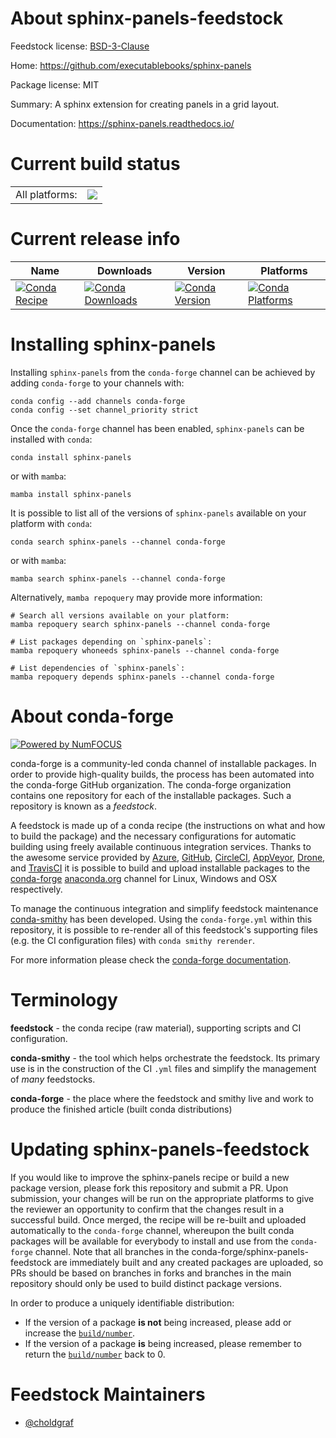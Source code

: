 About sphinx-panels-feedstock
=============================

Feedstock license: [BSD-3-Clause](https://github.com/conda-forge/sphinx-panels-feedstock/blob/main/LICENSE.txt)

Home: https://github.com/executablebooks/sphinx-panels

Package license: MIT

Summary: A sphinx extension for creating panels in a grid layout.

Documentation: https://sphinx-panels.readthedocs.io/

Current build status
====================


<table><tr><td>All platforms:</td>
    <td>
      <a href="https://dev.azure.com/conda-forge/feedstock-builds/_build/latest?definitionId=10915&branchName=main">
        <img src="https://dev.azure.com/conda-forge/feedstock-builds/_apis/build/status/sphinx-panels-feedstock?branchName=main">
      </a>
    </td>
  </tr>
</table>

Current release info
====================

| Name | Downloads | Version | Platforms |
| --- | --- | --- | --- |
| [![Conda Recipe](https://img.shields.io/badge/recipe-sphinx--panels-green.svg)](https://anaconda.org/conda-forge/sphinx-panels) | [![Conda Downloads](https://img.shields.io/conda/dn/conda-forge/sphinx-panels.svg)](https://anaconda.org/conda-forge/sphinx-panels) | [![Conda Version](https://img.shields.io/conda/vn/conda-forge/sphinx-panels.svg)](https://anaconda.org/conda-forge/sphinx-panels) | [![Conda Platforms](https://img.shields.io/conda/pn/conda-forge/sphinx-panels.svg)](https://anaconda.org/conda-forge/sphinx-panels) |

Installing sphinx-panels
========================

Installing `sphinx-panels` from the `conda-forge` channel can be achieved by adding `conda-forge` to your channels with:

```
conda config --add channels conda-forge
conda config --set channel_priority strict
```

Once the `conda-forge` channel has been enabled, `sphinx-panels` can be installed with `conda`:

```
conda install sphinx-panels
```

or with `mamba`:

```
mamba install sphinx-panels
```

It is possible to list all of the versions of `sphinx-panels` available on your platform with `conda`:

```
conda search sphinx-panels --channel conda-forge
```

or with `mamba`:

```
mamba search sphinx-panels --channel conda-forge
```

Alternatively, `mamba repoquery` may provide more information:

```
# Search all versions available on your platform:
mamba repoquery search sphinx-panels --channel conda-forge

# List packages depending on `sphinx-panels`:
mamba repoquery whoneeds sphinx-panels --channel conda-forge

# List dependencies of `sphinx-panels`:
mamba repoquery depends sphinx-panels --channel conda-forge
```


About conda-forge
=================

[![Powered by
NumFOCUS](https://img.shields.io/badge/powered%20by-NumFOCUS-orange.svg?style=flat&colorA=E1523D&colorB=007D8A)](https://numfocus.org)

conda-forge is a community-led conda channel of installable packages.
In order to provide high-quality builds, the process has been automated into the
conda-forge GitHub organization. The conda-forge organization contains one repository
for each of the installable packages. Such a repository is known as a *feedstock*.

A feedstock is made up of a conda recipe (the instructions on what and how to build
the package) and the necessary configurations for automatic building using freely
available continuous integration services. Thanks to the awesome service provided by
[Azure](https://azure.microsoft.com/en-us/services/devops/), [GitHub](https://github.com/),
[CircleCI](https://circleci.com/), [AppVeyor](https://www.appveyor.com/),
[Drone](https://cloud.drone.io/welcome), and [TravisCI](https://travis-ci.com/)
it is possible to build and upload installable packages to the
[conda-forge](https://anaconda.org/conda-forge) [anaconda.org](https://anaconda.org/)
channel for Linux, Windows and OSX respectively.

To manage the continuous integration and simplify feedstock maintenance
[conda-smithy](https://github.com/conda-forge/conda-smithy) has been developed.
Using the ``conda-forge.yml`` within this repository, it is possible to re-render all of
this feedstock's supporting files (e.g. the CI configuration files) with ``conda smithy rerender``.

For more information please check the [conda-forge documentation](https://conda-forge.org/docs/).

Terminology
===========

**feedstock** - the conda recipe (raw material), supporting scripts and CI configuration.

**conda-smithy** - the tool which helps orchestrate the feedstock.
                   Its primary use is in the construction of the CI ``.yml`` files
                   and simplify the management of *many* feedstocks.

**conda-forge** - the place where the feedstock and smithy live and work to
                  produce the finished article (built conda distributions)


Updating sphinx-panels-feedstock
================================

If you would like to improve the sphinx-panels recipe or build a new
package version, please fork this repository and submit a PR. Upon submission,
your changes will be run on the appropriate platforms to give the reviewer an
opportunity to confirm that the changes result in a successful build. Once
merged, the recipe will be re-built and uploaded automatically to the
`conda-forge` channel, whereupon the built conda packages will be available for
everybody to install and use from the `conda-forge` channel.
Note that all branches in the conda-forge/sphinx-panels-feedstock are
immediately built and any created packages are uploaded, so PRs should be based
on branches in forks and branches in the main repository should only be used to
build distinct package versions.

In order to produce a uniquely identifiable distribution:
 * If the version of a package **is not** being increased, please add or increase
   the [``build/number``](https://docs.conda.io/projects/conda-build/en/latest/resources/define-metadata.html#build-number-and-string).
 * If the version of a package **is** being increased, please remember to return
   the [``build/number``](https://docs.conda.io/projects/conda-build/en/latest/resources/define-metadata.html#build-number-and-string)
   back to 0.

Feedstock Maintainers
=====================

* [@choldgraf](https://github.com/choldgraf/)

